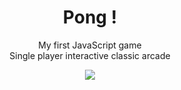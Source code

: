 <h1 align="center">Pong !</h1>
<p align="center">
My first JavaScript game<br/>
Single player interactive classic arcade
</p> 



<p align="center"><img src="https://raw.githubusercontent.com/salonibanerjee/salonibanerjee.github.io/master/images/i-pong.gif"/></p> 
